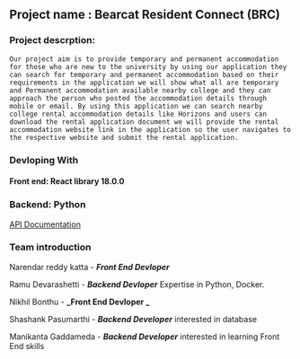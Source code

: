 ## Project name : Bearcat Resident Connect (BRC)

### Project descrption:

`Our project aim is to provide temporary and permanent accommodation for those who are new to the university by using our application they can search for temporary and permanent accommodation based on their requirements in the application we will show what all are temporary and Permanent accommodation available nearby college and they can approach the person who posted the accommodation details through mobile or email. By using this application we can search nearby college rental accommodation details like Horizons and users can download the rental application document we will provide the rental accommodation website link in the application so the user navigates to the respective website and submit the rental application.`

### Devloping With

#### Front end: React library 18.0.0

### Backend: Python

[API Documentation](./api/README.md)

### Team introduction

Narendar reddy katta - **_Front End Devloper_**

Ramu Devarashetti - **_Backend Devloper_** Expertise in Python, Docker.

Nikhil Bonthu - **_Front End Devloper _**

Shashank Pasumarthi - **_Backend Developer_** interested in database

Manikanta Gaddameda - **_Backend Developer_** interested in learning Front End skills

